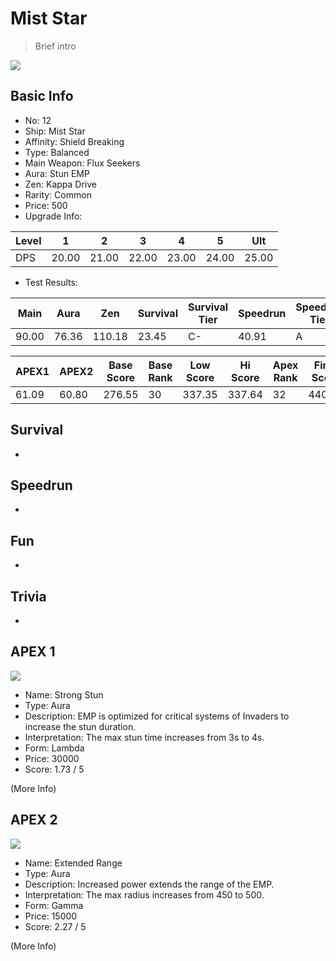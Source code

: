 # Mist Star

> Brief intro

<img src="/ships/ship_12.png" style={{zoom:1}}/>

## Basic Info

- No: 12
- Ship: Mist Star
- Affinity: Shield Breaking
- Type: Balanced
- Main Weapon: Flux Seekers
- Aura: Stun EMP
- Zen: Kappa Drive
- Rarity: Common
- Price: 500
- Upgrade Info: 

| Level | 1 | 2 | 3 | 4 | 5 | Ult |
|--|--|--|--|--|--|--|
| DPS | 20.00 | 21.00 | 22.00 | 23.00 | 24.00 | 25.00 |

- Test Results: 

| Main | Aura | Zen | Survival | Survival Tier | Speedrun | Speedrun Tier | Fun | Fun Tier |
|--|--|--|--|--|--|--|--|--|
| 90.00 | 76.36 | 110.18 | 23.45 | C- | 40.91 | A | 38.73 | A- |

| APEX1 | APEX2 | Base Score | Base Rank | Low Score | Hi Score | Apex Rank | Final Score | FinalRank |
|--|--|--|--|--|--|--|--|--|
| 61.09 | 60.80 | 276.55 | 30 | 337.35 | 337.64 | 32 | 440.73 | 38 |

## Survival

-

## Speedrun

-

## Fun

-

## Trivia

-

## APEX 1

<img src="/ships/ship_12_apex_1.png" style={{zoom:1}}/>

- Name: Strong Stun
- Type: Aura
- Description: EMP is optimized for critical systems of Invaders to increase the stun duration.
- Interpretation: The max stun time increases from 3s to 4s.
- Form: Lambda
- Price: 30000
- Score: 1.73 / 5

(More Info)

## APEX 2

<img src="/ships/ship_12_apex_2.png" style={{zoom:1}}/>

- Name: Extended Range
- Type: Aura
- Description: Increased power extends the range of the EMP.
- Interpretation: The max radius increases from 450 to 500.
- Form: Gamma
- Price: 15000
- Score: 2.27 / 5

(More Info)

